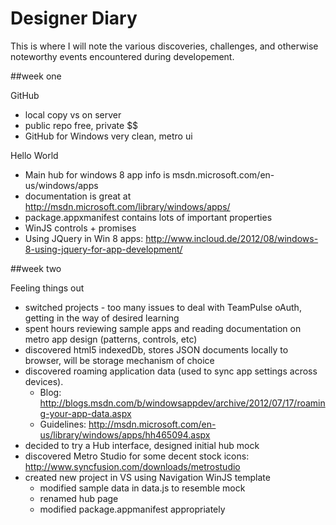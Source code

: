 Designer Diary
==============

This is where I will note the various discoveries, challenges, and otherwise noteworthy events encountered during developement.

##week one

GitHub
* local copy vs on server
* public repo free, private $$
* GitHub for Windows very clean, metro ui

Hello World
* Main hub for windows 8 app info is msdn.microsoft.com/en-us/windows/apps
* documentation is great at http://msdn.microsoft.com/library/windows/apps/
* package.appxmanifest contains lots of important properties
* WinJS controls + promises
* Using JQuery in Win 8 apps: http://www.incloud.de/2012/08/windows-8-using-jquery-for-app-development/

##week two

Feeling things out
* switched projects - too many issues to deal with TeamPulse oAuth, getting in the way of desired learning
* spent hours reviewing sample apps and reading documentation on metro app design (patterns, controls, etc)
* discovered html5 indexedDb, stores JSON documents locally to browser, will be storage mechanism of choice
* discovered roaming application data (used to sync app settings across devices).
  * Blog: http://blogs.msdn.com/b/windowsappdev/archive/2012/07/17/roaming-your-app-data.aspx
  * Guidelines: http://msdn.microsoft.com/en-us/library/windows/apps/hh465094.aspx
* decided to try a Hub interface, designed initial hub mock
* discovered Metro Studio for some decent stock icons: http://www.syncfusion.com/downloads/metrostudio
* created new project in VS using Navigation WinJS template
  * modified sample data in data.js to resemble mock
  * renamed hub page
  * modified package.appmanifest appropriately